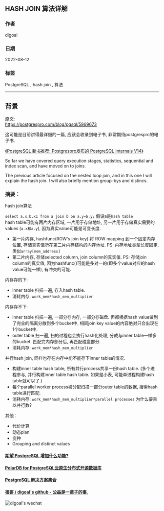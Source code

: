 ## HASH JOIN 算法详解        
                      
### 作者                      
digoal                      
                      
### 日期                      
2022-08-12                     
                      
### 标签                      
PostgreSQL , hash join , 算法     
                      
----                      
                      
## 背景      
原文:     
https://postgrespro.com/blog/pgsql/5969673    
    
这可能是目前讲得最详细的一篇, 应该会收录到电子书, 非常期待postgrespro的电子书.     
  
[《PostgreSQL 新书推荐: Postgrespro发布的 PostgreSQL Internals V14》](../202207/20220714_01.md)  
    
So far we have covered query execution stages, statistics, sequential and index scan, and have moved on to joins.    
    
The previous article focused on the nested loop join, and in this one I will explain the hash join. I will also briefly mention group-bys and distincs.    
      
### 摘要：     
hash join算法    
    
`select a.x,b.x1 from a join b on a.y=b.y;` 假设a是`hash table`    
hash table可能有两片内存区域, 一片用于存储地址, 另一片用于存储真实需要的values (`a.x和a.y`), 因为真实value可能是可变长度.       
- 第一片内存, hashfunc(ROW's join key) 将 ROW mapping 到一个固定内存位置, 存储真实值所在第二片内存结构的内存地址. PS: 内存地址类型长度固定. 类似`array[mem_address]`      
- 第二片内存, 存储selected column, join column的真实值.  PS: 存储join column的真实值, 因为hashfunc()可能是多对一的(即多个value对应的hash value可能一样), 有冲突的可能.      
    
    
内存存的下:     
- inner table 扫描一遍, 存入hash table.     
- 消耗内存: `work_mem*hash_mem_multiplier`     
    
内存存不下:    
- inner table 扫描一遍, 一部分存内存, 一部分存磁盘. 但都根据hash value做到了完全的隔离分散到多个bucket中, 相同join key value的内容绝对只会出现在1个bucket中.    
- outer table 扫一遍, 扫的过程也会执行hash化处理, 分成与inner table一样多的bucket. 匹配完内存部分后, 再匹配磁盘部分.     
- 消耗内存: `work_mem*hash_mem_multiplier`    
    
并行hash join, 同样也存在内存中能不能存下inner table的情况.     
- 构建inner table hash table, 所有并行process共享一份hash table.  (多个进程参与, 并行构建inner table hash table. 如果是小表, 可能单进程构建hash table就可以了.)    
- 每个parallel worker process被分配扫描一部分outer table的数据, 搜索hash table进行匹配.      
- 消耗内存: `work_mem*hash_mem_multiplier*parallel processes`   为什么要乘以并行数?     
    
    
其他：    
- 代价计算    
- 动态plan    
- 变种    
- Grouping and distinct values    
  
  
#### [期望 PostgreSQL 增加什么功能?](https://github.com/digoal/blog/issues/76 "269ac3d1c492e938c0191101c7238216")
  
  
#### [PolarDB for PostgreSQL云原生分布式开源数据库](https://github.com/ApsaraDB/PolarDB-for-PostgreSQL "57258f76c37864c6e6d23383d05714ea")
  
  
#### [PostgreSQL 解决方案集合](https://yq.aliyun.com/topic/118 "40cff096e9ed7122c512b35d8561d9c8")
  
  
#### [德哥 / digoal's github - 公益是一辈子的事.](https://github.com/digoal/blog/blob/master/README.md "22709685feb7cab07d30f30387f0a9ae")
  
  
![digoal's wechat](../pic/digoal_weixin.jpg "f7ad92eeba24523fd47a6e1a0e691b59")
  
